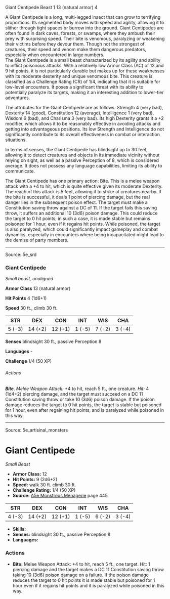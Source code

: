 <MonsterName/>Giant Centipede</MonsterName>
<CreatureType/>Beast</CreatureType>
<CR/>1</CR>
<AC/>13 (natural armor)</AC>
<HP/>4</HP>
<summary>A Giant Centipede is a long, multi-legged insect that can grow to terrifying proportions. Its segmented body moves with speed and agility, allowing it to slither through tight spaces or burrow into the ground. Giant Centipedes are often found in dark caves, forests, or swamps, where they ambush their prey with surprising speed. Their bite is venomous, paralyzing or weakening their victims before they devour them. Though not the strongest of creatures, their speed and venom make them dangerous predators, especially when encountered in large numbers.</summary>

<summary>The Giant Centipede is a small beast characterized by its agility and ability to inflict poisonous attacks. With a relatively low Armor Class (AC) of 12 and 9 hit points, it is not particularly durable but makes up for these weaknesses with its moderate dexterity and unique venomous bite. This creature is classified as a Challenge Rating (CR) of 1/4, indicating that it is suitable for low-level encounters. It poses a significant threat with its ability to potentially paralyze its targets, making it an interesting addition to lower-tier adventures.</summary>

<detail>

The attributes for the Giant Centipede are as follows: Strength 4 (very bad), Dexterity 14 (good), Constitution 12 (average), Intelligence 1 (very bad), Wisdom 6 (bad), and Charisma 3 (very bad). Its high Dexterity grants it a +2 modifier, which allows it to be reasonably effective in avoiding attacks and getting into advantageous positions. Its low Strength and Intelligence do not significantly contribute to its overall effectiveness in combat or interaction situations.

In terms of senses, the Giant Centipede has blindsight up to 30 feet, allowing it to detect creatures and objects in its immediate vicinity without relying on sight, as well as a passive Perception of 8, which is considered average. It does not possess any language capabilities, limiting its ability to communicate.

The Giant Centipede has one primary action: Bite. This is a melee weapon attack with a +4 to hit, which is quite effective given its moderate Dexterity. The reach of this attack is 5 feet, allowing it to strike at creatures nearby. If the bite is successful, it deals 1 point of piercing damage, but the real danger lies in the subsequent poison effect. The target must make a Constitution saving throw against a DC of 11. If the target fails this saving throw, it suffers an additional 10 (3d6) poison damage. This could reduce the target to 0 hit points; in such a case, it is made stable but remains poisoned for 1 hour, even if it regains hit points. While poisoned, the target is also paralyzed, which could significantly impact gameplay and combat dynamics, especially in encounters where being incapacitated might lead to the demise of party members.</detail>



---

Source: 5e_srd

### Giant Centipede

*Small beast, unaligned*

**Armor Class** 13 (natural armor)

**Hit Points** 4 (1d6+1)

**Speed** 30 ft., climb 30 ft.

| STR    | DEX     | CON     | INT    | WIS    | CHA    |
|--------|---------|---------|--------|--------|--------|
| 5 (-3) | 14 (+2) | 12 (+1) | 1 (-5) | 7 (-2) | 3 (-4) |

**Senses** blindsight 30 ft., passive Perception 8

**Languages** -

**Challenge** 1/4 (50 XP)

###### Actions

***Bite***. *Melee Weapon Attack:* +4 to hit, reach 5 ft., one creature. *Hit:* 4 (1d4+2) piercing damage, and the target must succeed on a DC 11 Constitution saving throw or take 10 (3d6) poison damage. If the poison damage reduces the target to 0 hit points, the target is stable but poisoned for 1 hour, even after regaining hit points, and is paralyzed while poisoned in this way.



---

Source: 5e_artisinal_monsters

# Giant Centipede

*Small* *Beast*

- **Armor Class:** 12
- **Hit Points:** 9 (2d6+2)
- **Speed:** walk 30 ft. climb 30 ft.
- **Challenge Rating:** 1/4 (50 XP)
- **Source:** [A5e Monstrous Menagerie](https://enpublishingrpg.com/products/level-up-monstrous-menagerie-a5e) page 445

| STR | DEX | CON | INT | WIS | CHA |
| --- | --- | --- | --- | --- | --- |
| 4 (-3) | 14 (+2) | 12 (+1) | 1 (-5) | 6 (-2) | 3 (-4) |

- **Skills:** 
- **Senses:** blindsight 30 ft., passive Perception 8
- **Languages:** 

### Actions

- **Bite:** Melee Weapon Attack: +4 to hit, reach 5 ft., one target. Hit: 1 piercing damage and the target makes a DC 11 Constitution saving throw  taking 10 (3d6) poison damage on a failure. If the poison damage reduces the target to 0 hit points  it is made stable but poisoned for 1 hour  even if it regains hit points  and it is paralyzed while poisoned in this way.





